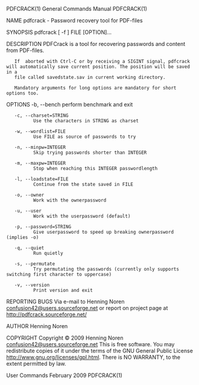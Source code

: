 PDFCRACK(1)                                                   General Commands Manual                                                  PDFCRACK(1)

NAME
       pdfcrack - Password recovery tool for PDF-files

SYNOPSIS
       pdfcrack [ -f ] FILE [OPTION]...

DESCRIPTION
       PDFCrack is a tool for recovering passwords and content from PDF-files.

       If  aborted with Ctrl-C or by receiving a SIGINT signal, pdfcrack will automatically save current position. The position will be saved in a
       file called savedstate.sav in current working directory.

       Mandatory arguments for long options are mandatory for short options too.

OPTIONS
       -b, --bench
              perform benchmark and exit

       -c, --charset=STRING
              Use the characters in STRING as charset

       -w, --wordlist=FILE
              Use FILE as source of passwords to try

       -n, --minpw=INTEGER
              Skip trying passwords shorter than INTEGER

       -m, --maxpw=INTEGER
              Stop when reaching this INTEGER passwordlength

       -l, --loadstate=FILE
              Continue from the state saved in FILE

       -o, --owner
              Work with the ownerpassword

       -u, --user
              Work with the userpassword (default)

       -p, --password=STRING
              Give userpassword to speed up breaking ownerpassword (implies -o)

       -q, --quiet
              Run quietly

       -s, --permutate
              Try permutating the passwords (currently only supports switching first character to uppercase)

       -v, --version
              Print version and exit

REPORTING BUGS
       Via e-mail to Henning Noren <confusion42@users.sourceforge.net> or report on project page at http://pdfcrack.sourceforge.net/

AUTHOR
       Henning Noren

COPYRIGHT
       Copyright © 2009 Henning Noren <confusion42@users.sourceforge.net>
       This  is  free  software.   You   may   redistribute   copies   of   it   under   the   terms   of   the   GNU   General   Public   License
       <http://www.gnu.org/licenses/gpl.html>.  There is NO WARRANTY, to the extent permitted by law.

User Commands                                                      February 2009                                                       PDFCRACK(1)
